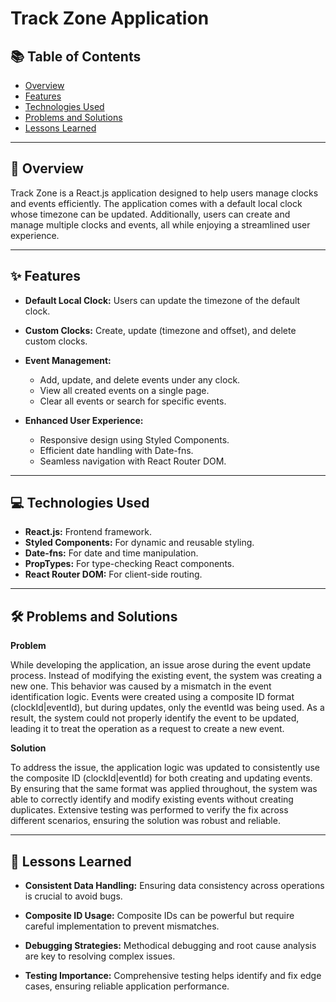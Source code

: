 # Track Zone Application

## 📚 Table of Contents

- [Overview](#-overview)
- [Features](#-features)
- [Technologies Used](#-technologies-used)
- [Problems and Solutions](#-problems-and-solutions)
- [Lessons Learned](#-lessons-learned)

---

## 📄 Overview

Track Zone is a React.js application designed to help users manage clocks and events efficiently. The application comes with a default local clock whose timezone can be updated. Additionally, users can create and manage multiple clocks and events, all while enjoying a streamlined user experience.

---

## ✨ Features

- **Default Local Clock:**
  Users can update the timezone of the default clock.

- **Custom Clocks:**
  Create, update (timezone and offset), and delete custom clocks.

- **Event Management:**

  - Add, update, and delete events under any clock.
  - View all created events on a single page.
  - Clear all events or search for specific events.

- **Enhanced User Experience:**

  - Responsive design using Styled Components.
  - Efficient date handling with Date-fns.
  - Seamless navigation with React Router DOM.

---

## 💻 Technologies Used

- **React.js:** Frontend framework.
- **Styled Components:** For dynamic and reusable styling.
- **Date-fns:** For date and time manipulation.
- **PropTypes:** For type-checking React components.
- **React Router DOM:** For client-side routing.

---

## 🛠 Problems and Solutions

**Problem**

While developing the application, an issue arose during the event update process. Instead of modifying the existing event, the system was creating a new one. This behavior was caused by a mismatch in the event identification logic. Events were created using a composite ID format (clockId|eventId), but during updates, only the eventId was being used. As a result, the system could not properly identify the event to be updated, leading it to treat the operation as a request to create a new event.

**Solution**

To address the issue, the application logic was updated to consistently use the composite ID (clockId|eventId) for both creating and updating events. By ensuring that the same format was applied throughout, the system was able to correctly identify and modify existing events without creating duplicates. Extensive testing was performed to verify the fix across different scenarios, ensuring the solution was robust and reliable.

---

## 📖 Lessons Learned

- **Consistent Data Handling:** Ensuring data consistency across operations is crucial to avoid bugs.

- **Composite ID Usage:** Composite IDs can be powerful but require careful implementation to prevent mismatches.

- **Debugging Strategies:** Methodical debugging and root cause analysis are key to resolving complex issues.

- **Testing Importance:** Comprehensive testing helps identify and fix edge cases, ensuring reliable application performance.
